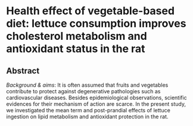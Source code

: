 # Health effect of vegetable-based diet: lettuce consumption improves cholesterol metabolism and antioxidant status in the rat

## Abstract

_Background &amp; aims_: It is often assumed that fruits and vegetables contribute to protect against degenerative pathologies such as cardiovascular diseases. Besides epidemiological observations, scientific evidences for their mechanism of action are scarce. In the present study, we investigated the mean term and post-prandial effects of lettuce ingestion on lipid metabolism and antioxidant protection in the rat.